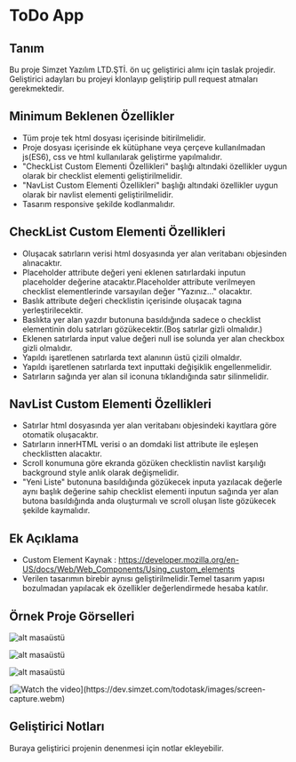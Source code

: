 # ToDo App

## Tanım

Bu proje Simzet Yazılım LTD.ŞTİ. ön uç geliştirici alımı için taslak projedir. Geliştirici adayları bu projeyi klonlayıp geliştirip pull request atmaları gerekmektedir.

## Minimum Beklenen Özellikler

- Tüm proje tek html dosyası içerisinde bitirilmelidir.
- Proje dosyası içerisinde ek kütüphane veya çerçeve kullanılmadan js(ES6), css ve html kullanılarak geliştirme yapılmalıdır.
- "CheckList Custom Elementi Özellikleri" başlığı altındaki özellikler uygun olarak bir checklist elementi geliştirilmelidir.
- "NavList Custom Elementi Özellikleri" başlığı altındaki özellikler uygun olarak bir navlist elementi geliştirilmelidir.
- Tasarım responsive şekilde kodlanmalıdır.

## CheckList Custom Elementi Özellikleri

- Oluşacak satırların verisi html dosyasında yer alan veritabanı objesinden alınacaktır.
- Placeholder attribute değeri yeni eklenen satırlardaki inputun placeholder değerine atacaktır.Placeholder attribute verilmeyen checklist elementlerinde varsayılan değer "Yazınız..." olacaktır.
- Baslık attribute değeri checklistin içerisinde oluşacak <baslik></baslik> tagına yerleştirilecektir.
- Baslıkta yer alan yazdır butonuna basıldığında sadece o checklist elementinin dolu satırları gözükecektir.(Boş satırlar gizli olmalıdır.)
- Eklenen satırlarda input value değeri null ise solunda yer alan checkbox gizli olmalıdır.
- Yapıldı işaretlenen satırlarda text alanının üstü çizili olmaldır.
- Yapıldı işaretlenen satırlarda text inputtaki değişiklik engellenmelidir.
- Satırların sağında yer alan sil iconuna tıklandığında satır silinmelidir.

## NavList Custom Elementi Özellikleri

- Satırlar html dosyasında yer alan veritabanı objesindeki kayıtlara göre otomatik oluşacaktır.
- Satırların innerHTML verisi o an domdaki list attribute ile eşleşen checklistten alacaktır.
- Scroll konumuna göre ekranda gözüken checklistin navlist karşılığı background style anlık olarak değişmelidir.
- "Yeni Liste" butonuna basıldığında gözükecek inputa yazılacak değerle aynı başlık değerine sahip checklist elementi inputun sağında yer alan butona basıldığında anda oluşturmalı ve scroll oluşan liste gözükecek şekilde kaymalıdır.

## Ek Açıklama
 
 - Custom Element Kaynak : https://developer.mozilla.org/en-US/docs/Web/Web_Components/Using_custom_elements
 - Verilen tasarımın birebir aynısı geliştirilmelidir.Temel tasarım yapısı bozulmadan yapılacak ek özellikler değerlendirmede hesaba katılır.

## Örnek Proje Görselleri


![alt masaüstü](https://dev.simzet.com/todotask/images/Masaüstü1.png)

![alt masaüstü](https://dev.simzet.com/todotask/images/Mobilmenü.png)

![alt masaüstü](https://dev.simzet.com/todotask/images/Mobil.png)

[![Watch the video]([https://i.imgur.com/vKb2F1B.png](https://dev.simzet.com/todotask/images/video.png))](https://dev.simzet.com/todotask/images/screen-capture.webm)

## Geliştirici Notları

Buraya geliştirici projenin denenmesi için notlar ekleyebilir.
